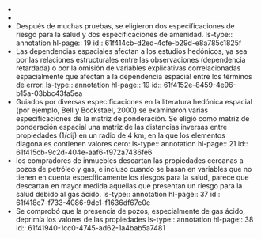 - <object data="G:/Otros ordenadores/Mi Ordenador/Habilidades/Universidad/Opta I\Papers/Boxal_et_al-2005-The-impact-of-oil (1).pdf" width="100%" height="800px"></object>
-
- Después de muchas pruebas, se eligieron   dos   especificaciones   de   riesgo   para   la   salud   y   dos   especificaciones   de   amenidad.
  ls-type:: annotation
  hl-page:: 19
  id:: 61f414cb-d2ed-4cfe-b29d-e8a785c1825f
- Las dependencias espaciales afectan a los estudios hedónicos, ya sea por  las  relaciones  estructurales  entre  las  observaciones  (dependencia  retardada)  o  por  la  omisión   de   variables   explicativas   correlacionadas   espacialmente   que   afectan   a   la   dependencia  espacial  entre  los  términos  de  error. 
  ls-type:: annotation
  hl-page:: 19
  id:: 61f4152e-8459-4e96-b15a-03bbc43fa5ea
- Guiados  por  diversas  especificaciones  en  la  literatura  hedónica  espacial  (por  ejemplo, Bell  y  Bockstael,  2000)  se  examinaron  varias  especificaciones  de  la  matriz  de  ponderación. Se eligió como matriz de ponderación espacial una matriz de las distancias inversas entre propiedades (1/dij) en un radio de 4 km, en la que los elementos diagonales contienen valores cero:
  ls-type:: annotation
  hl-page:: 21
  id:: 61f415cb-9c2d-404e-aaf6-f972a7436fe6
- los compradores de  inmuebles  descartan  las  propiedades  cercanas  a  pozos  de  petróleo  y  gas,  e  incluso  cuando se basan en variables que no tienen en cuenta específicamente los riesgos para la salud,  parece  que  descartan  en  mayor  medida  aquellas  que  presentan  un  riesgo  para  la  salud debido al gas ácido.
  ls-type:: annotation
  hl-page:: 37
  id:: 61f418e7-f733-4086-9de1-f1636df67e0e
- Se  comprobó  que  la presencia de pozos, especialmente de gas ácido, deprimía los valores de las propiedades
  ls-type:: annotation
  hl-page:: 38
  id:: 61f41940-1cc0-4745-ad62-1a4bab5a7481